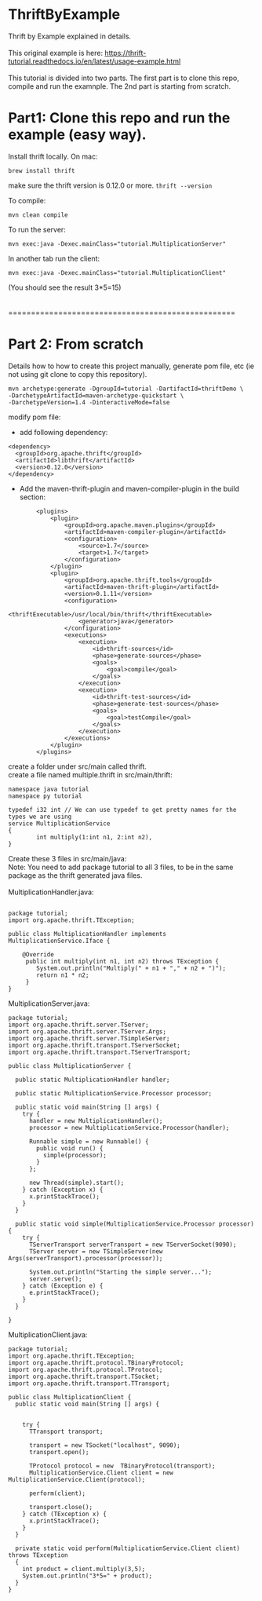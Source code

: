 # ThriftByExample
Thrift by Example explained in details.<br/>
<br/>
This original example is here: https://thrift-tutorial.readthedocs.io/en/latest/usage-example.html<br/>
<br/>
This tutorial is divided into two parts. The first part is to clone this repo, compile and run the examnple. The 2nd part is starting from scratch. 

# Part1: Clone this repo and run the example (easy way). 
Install thrift locally. On mac:
```
brew install thrift 
```
make sure the thrift version is 0.12.0 or more. ```thrift --version```

To compile:
```
mvn clean compile
```

To run the server:
```
mvn exec:java -Dexec.mainClass="tutorial.MultiplicationServer"
```
In another tab run the client:
```
mvn exec:java -Dexec.mainClass="tutorial.MultiplicationClient"
```
(You should see the result 3*5=15)<br/>
<br/>
<br/>
==================================================<br/>
# Part 2: From scratch
Details how to how to create this project manually, generate pom file, etc (ie not using git clone to copy this repository).
```
mvn archetype:generate -DgroupId=tutorial -DartifactId=thriftDemo \
-DarchetypeArtifactId=maven-archetype-quickstart \
-DarchetypeVersion=1.4 -DinteractiveMode=false
```

modify pom file:<br/>
- add following dependency:
```
<dependency>
  <groupId>org.apache.thrift</groupId>
  <artifactId>libthrift</artifactId>
  <version>0.12.0</version>
</dependency>
```
- Add the maven-thrift-plugin and maven-compiler-plugin in the build section:
```
        <plugins>
            <plugin>
                <groupId>org.apache.maven.plugins</groupId>
                <artifactId>maven-compiler-plugin</artifactId>
                <configuration>
                    <source>1.7</source>
                    <target>1.7</target>
                </configuration>
            </plugin>
            <plugin>
                <groupId>org.apache.thrift.tools</groupId>
                <artifactId>maven-thrift-plugin</artifactId>
                <version>0.1.11</version>
                <configuration>
                    <thriftExecutable>/usr/local/bin/thrift</thriftExecutable>
                    <generator>java</generator>
                </configuration>
                <executions>
                    <execution>
                        <id>thrift-sources</id>
                        <phase>generate-sources</phase>
                        <goals>
                            <goal>compile</goal>
                        </goals>
                    </execution>
                    <execution>
                        <id>thrift-test-sources</id>
                        <phase>generate-test-sources</phase>
                        <goals>
                            <goal>testCompile</goal>
                        </goals>
                    </execution>
                </executions>
            </plugin>
        </plugins>
```
create a folder under src/main called thrift. <br/>
create a file named multiple.thrift in src/main/thrift: 
```
namespace java tutorial
namespace py tutorial

typedef i32 int // We can use typedef to get pretty names for the types we are using
service MultiplicationService
{
        int multiply(1:int n1, 2:int n2),
}
```

Create these 3 files in src/main/java:<br/>
Note: You need to add package tutorial to all 3 files, to be in the same package as the thrift generated java files. <br/><br/>
MultiplicationHandler.java:
```

package tutorial;
import org.apache.thrift.TException;

public class MultiplicationHandler implements MultiplicationService.Iface {

	@Override
	 public int multiply(int n1, int n2) throws TException {
	    System.out.println("Multiply(" + n1 + "," + n2 + ")");
	    return n1 * n2;
	 }
}
```
MultiplicationServer.java:
```
package tutorial;
import org.apache.thrift.server.TServer;
import org.apache.thrift.server.TServer.Args;
import org.apache.thrift.server.TSimpleServer;
import org.apache.thrift.transport.TServerSocket;
import org.apache.thrift.transport.TServerTransport;

public class MultiplicationServer {

  public static MultiplicationHandler handler;

  public static MultiplicationService.Processor processor;

  public static void main(String [] args) {
    try {
      handler = new MultiplicationHandler();
      processor = new MultiplicationService.Processor(handler);

      Runnable simple = new Runnable() {
        public void run() {
          simple(processor);
        }
      };      
     
      new Thread(simple).start();
    } catch (Exception x) {
      x.printStackTrace();
    }
  }

  public static void simple(MultiplicationService.Processor processor) {
    try {
      TServerTransport serverTransport = new TServerSocket(9090);
      TServer server = new TSimpleServer(new Args(serverTransport).processor(processor));

      System.out.println("Starting the simple server...");
      server.serve();
    } catch (Exception e) {
      e.printStackTrace();
    }
  }
 
}
```
MultiplicationClient.java:
```
package tutorial;
import org.apache.thrift.TException;
import org.apache.thrift.protocol.TBinaryProtocol;
import org.apache.thrift.protocol.TProtocol;
import org.apache.thrift.transport.TSocket;
import org.apache.thrift.transport.TTransport;

public class MultiplicationClient {
  public static void main(String [] args) {

   
    try {
      TTransport transport;
     
      transport = new TSocket("localhost", 9090);
      transport.open();

      TProtocol protocol = new  TBinaryProtocol(transport);
      MultiplicationService.Client client = new MultiplicationService.Client(protocol);

      perform(client);

      transport.close();
    } catch (TException x) {
      x.printStackTrace();
    } 
  }

  private static void perform(MultiplicationService.Client client) throws TException
  {
    int product = client.multiply(3,5);
    System.out.println("3*5=" + product);
  }
}
```
